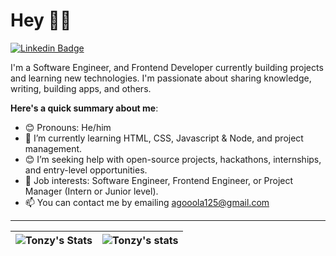 # Hey 👋🏾

[![Linkedin Badge](https://img.shields.io/badge/-Tonzy-blue?style=for-the-badge&logo=Linkedin&logoColor=white&link=https://www.linkedin.com/in/agboola-anthony-53b05a243/)](https://www.linkedin.com/in/agboola-anthony-53b05a243/)

I'm a Software Engineer, and Frontend Developer currently building projects and learning new technologies. I'm passionate about sharing knowledge, writing, building apps, and others.

**Here's a quick summary about me**:

- 😊 Pronouns: He/him
- 🌱 I’m currently learning HTML, CSS, Javascript & Node, and project management.
- 😊 I’m seeking help with open-source projects, hackathons, internships, and entry-level opportunities.
- 💼 Job interests: Software Engineer, Frontend Engineer, or Project Manager (Intern or Junior level).
- 📫 You can contact me by emailing agooola125@gmail.com

---


| <img align="center" src="https://github-readme-stats.vercel.app/api?username=Tonzy0&show_icons=true&include_all_commits=true&hide_border=true" alt="Tonzy's Stats" /> | <img align="center" src="https://github-readme-stats.vercel.app/api/top-langs/?username=Tonzy0&langs_count=8&layout=compact&hide_border=true" alt="Tonzy's stats" /> |
| ------------- | ------------- |
